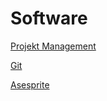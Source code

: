 # Software
[Projekt Management](https://taskwarrior.org/)

[Git](https://git-scm.com/)

[Asesprite](https://github.com/aseprite/aseprite)
